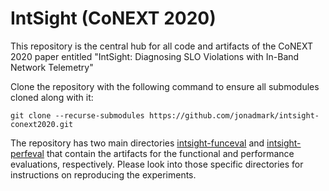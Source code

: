 # IntSight (CoNEXT 2020)

This repository is the central hub for all code and artifacts of the CoNEXT 2020 paper entitled "IntSight: Diagnosing SLO Violations with In-Band Network Telemetry"

Clone the repository with the following command to ensure all submodules cloned along with it:

```
git clone --recurse-submodules https://github.com/jonadmark/intsight-conext2020.git
```

The repository has two main directories [intsight-funceval](https://github.com/jonadmark/intsight-conext2020/tree/master/intsight-funceval) and [intsight-perfeval](https://github.com/jonadmark/intsight-perfeval/) that contain the artifacts for the functional and performance evaluations, respectively. Please look into those specific directories for instructions on reproducing the experiments.
